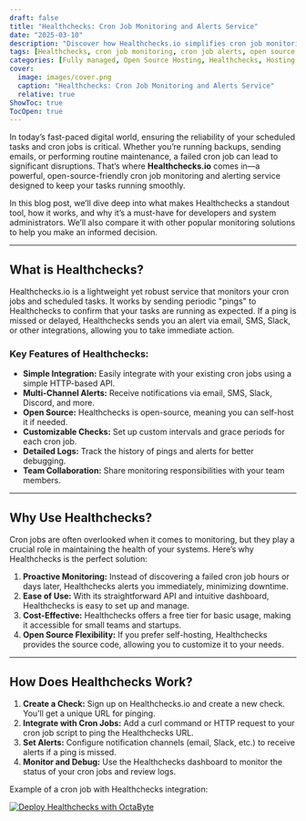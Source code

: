 ```yaml
---
draft: false
title: "Healthchecks: Cron Job Monitoring and Alerts Service"
date: "2025-03-10"
description: "Discover how Healthchecks.io simplifies cron job monitoring and alerting for developers and system administrators. Learn why it’s a must-have tool for ensuring the reliability of your scheduled tasks and how it compares to other monitoring solutions."
tags: [Healthchecks, cron job monitoring, cron job alerts, open source monitoring tools, cron job management, Healthchecksio, server monitoring, task scheduling, uptime monitoring, cron job failure alerts]
categories: [Fully managed, Open Source Hosting, Healthchecks, Hosting and Infrastructure, Monitoring]
cover:
  image: images/cover.png
  caption: "Healthchecks: Cron Job Monitoring and Alerts Service"
  relative: true
ShowToc: true
TocOpen: true
---
```



In today’s fast-paced digital world, ensuring the reliability of your scheduled tasks and cron jobs is critical. Whether you’re running backups, sending emails, or performing routine maintenance, a failed cron job can lead to significant disruptions. That’s where **Healthchecks.io** comes in—a powerful, open-source-friendly cron job monitoring and alerting service designed to keep your tasks running smoothly.

In this blog post, we’ll dive deep into what makes Healthchecks a standout tool, how it works, and why it’s a must-have for developers and system administrators. We’ll also compare it with other popular monitoring solutions to help you make an informed decision.

---

## What is Healthchecks?

Healthchecks.io is a lightweight yet robust service that monitors your cron jobs and scheduled tasks. It works by sending periodic "pings" to Healthchecks to confirm that your tasks are running as expected. If a ping is missed or delayed, Healthchecks sends you an alert via email, SMS, Slack, or other integrations, allowing you to take immediate action.

### Key Features of Healthchecks:
- **Simple Integration:** Easily integrate with your existing cron jobs using a simple HTTP-based API.
- **Multi-Channel Alerts:** Receive notifications via email, SMS, Slack, Discord, and more.
- **Open Source:** Healthchecks is open-source, meaning you can self-host it if needed.
- **Customizable Checks:** Set up custom intervals and grace periods for each cron job.
- **Detailed Logs:** Track the history of pings and alerts for better debugging.
- **Team Collaboration:** Share monitoring responsibilities with your team members.

---

## Why Use Healthchecks?

Cron jobs are often overlooked when it comes to monitoring, but they play a crucial role in maintaining the health of your systems. Here’s why Healthchecks is the perfect solution:

1. **Proactive Monitoring:** Instead of discovering a failed cron job hours or days later, Healthchecks alerts you immediately, minimizing downtime.
2. **Ease of Use:** With its straightforward API and intuitive dashboard, Healthchecks is easy to set up and manage.
3. **Cost-Effective:** Healthchecks offers a free tier for basic usage, making it accessible for small teams and startups.
4. **Open Source Flexibility:** If you prefer self-hosting, Healthchecks provides the source code, allowing you to customize it to your needs.

---

## How Does Healthchecks Work?

1. **Create a Check:** Sign up on Healthchecks.io and create a new check. You’ll get a unique URL for pinging.
2. **Integrate with Cron Jobs:** Add a curl command or HTTP request to your cron job script to ping the Healthchecks URL.
3. **Set Alerts:** Configure notification channels (email, Slack, etc.) to receive alerts if a ping is missed.
4. **Monitor and Debug:** Use the Healthchecks dashboard to monitor the status of your cron jobs and review logs.

Example of a cron job with Healthchecks integration:

[![Deploy Healthchecks with OctaByte](/images/deploy-on-octabyte.png)](https://octabyte.io/fully-managed-open-source-services/hosting-and-infrastructure/monitoring/healthchecks)